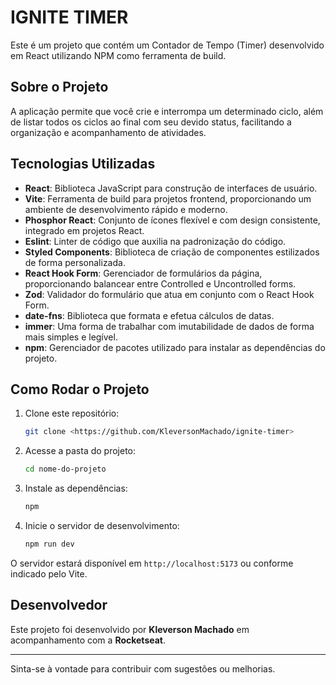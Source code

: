 
# IGNITE TIMER

Este é um projeto que contém um Contador de Tempo (Timer) desenvolvido em React utilizando NPM como ferramenta de build.

## Sobre o Projeto

A aplicação permite que você crie e interrompa um determinado ciclo, além de listar todos os ciclos ao final com seu devido status, facilitando a organização e acompanhamento de atividades.

## Tecnologias Utilizadas

- **React**: Biblioteca JavaScript para construção de interfaces de usuário.
- **Vite**: Ferramenta de build para projetos frontend, proporcionando um ambiente de desenvolvimento rápido e moderno.
- **Phosphor React**: Conjunto de ícones flexível e com design consistente, integrado em projetos React.
- **Eslint**: Linter de código que auxilia na padronização do código.
- **Styled Components**: Biblioteca de criação de componentes estilizados de forma personalizada.
- **React Hook Form**: Gerenciador de formulários da página, proporcionando balancear entre Controlled e Uncontrolled forms.
- **Zod**: Validador do formulário que atua em conjunto com o React Hook Form.
- **date-fns**: Biblioteca que formata e efetua cálculos de datas.
- **immer**: Uma forma de trabalhar com imutabilidade de dados de forma mais simples e legível.
- **npm**: Gerenciador de pacotes utilizado para instalar as dependências do projeto.

## Como Rodar o Projeto

1. Clone este repositório:
    ```bash
    git clone <https://github.com/KleversonMachado/ignite-timer>
    ```
2. Acesse a pasta do projeto:
    ```bash
    cd nome-do-projeto
    ```
3. Instale as dependências:
    ```bash
    npm
    ```
4. Inicie o servidor de desenvolvimento:
    ```bash
    npm run dev
    ```

O servidor estará disponível em `http://localhost:5173` ou conforme indicado pelo Vite.

## Desenvolvedor

Este projeto foi desenvolvido por **Kleverson Machado** em acompanhamento com a **Rocketseat**.

---

Sinta-se à vontade para contribuir com sugestões ou melhorias.
